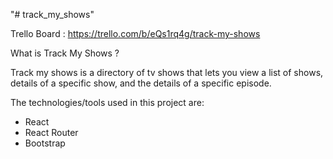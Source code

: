 "# track_my_shows"

Trello Board : https://trello.com/b/eQs1rq4g/track-my-shows

What is Track My Shows ?

Track my shows is a directory of tv shows that lets you view a list of shows, details of a specific show, and the details of a specific episode.

The technologies/tools used in this project are:

- React
- React Router
- Bootstrap

